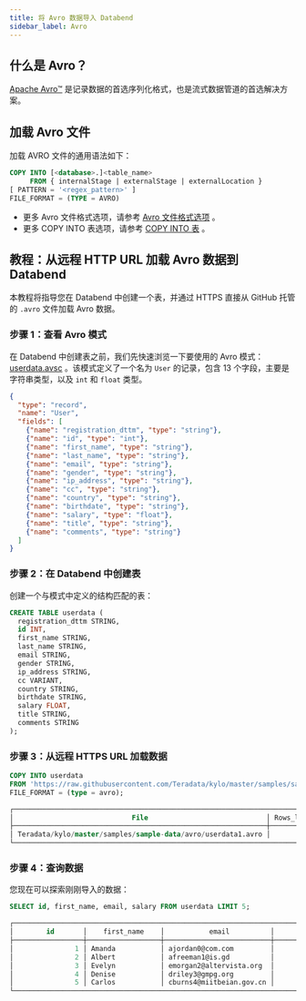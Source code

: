 ```yaml
---
title: 将 Avro 数据导入 Databend
sidebar_label: Avro
---
```


## 什么是 Avro？

[Apache Avro™](https://avro.apache.org/) 是记录数据的首选序列化格式，也是流式数据管道的首选解决方案。

## 加载 Avro 文件

加载 AVRO 文件的通用语法如下：

```sql
COPY INTO [<database>.]<table_name>
     FROM { internalStage | externalStage | externalLocation }
[ PATTERN = '<regex_pattern>' ]
FILE_FORMAT = (TYPE = AVRO)
```

- 更多 Avro 文件格式选项，请参考 [Avro 文件格式选项](/sql/sql-reference/file-format-options#avro-options) 。
- 更多 COPY INTO 表选项，请参考 [COPY INTO 表](/sql/sql-commands/dml/dml-copy-into-table) 。

## 教程：从远程 HTTP URL 加载 Avro 数据到 Databend

本教程将指导您在 Databend 中创建一个表，并通过 HTTPS 直接从 GitHub 托管的 `.avro` 文件加载 Avro 数据。

### 步骤 1：查看 Avro 模式

在 Databend 中创建表之前，我们先快速浏览一下要使用的 Avro 模式：[userdata.avsc](https://github.com/Teradata/kylo/blob/master/samples/sample-data/avro/userdata.avsc) 。该模式定义了一个名为 `User` 的记录，包含 13 个字段，主要是字符串类型，以及 `int` 和 `float` 类型。

```json
{
  "type": "record",
  "name": "User",
  "fields": [
    {"name": "registration_dttm", "type": "string"},
    {"name": "id", "type": "int"},
    {"name": "first_name", "type": "string"},
    {"name": "last_name", "type": "string"},
    {"name": "email", "type": "string"},
    {"name": "gender", "type": "string"},
    {"name": "ip_address", "type": "string"},
    {"name": "cc", "type": "string"},
    {"name": "country", "type": "string"},
    {"name": "birthdate", "type": "string"},
    {"name": "salary", "type": "float"},
    {"name": "title", "type": "string"},
    {"name": "comments", "type": "string"}
  ]
}
```

### 步骤 2：在 Databend 中创建表

创建一个与模式中定义的结构匹配的表：

```sql
CREATE TABLE userdata (
  registration_dttm STRING,
  id INT,
  first_name STRING,
  last_name STRING,
  email STRING,
  gender STRING,
  ip_address STRING,
  cc VARIANT,
  country STRING,
  birthdate STRING,
  salary FLOAT,
  title STRING,
  comments STRING
);
```

### 步骤 3：从远程 HTTPS URL 加载数据

```sql
COPY INTO userdata
FROM 'https://raw.githubusercontent.com/Teradata/kylo/master/samples/sample-data/avro/userdata1.avro'
FILE_FORMAT = (type = avro);
```

```sql
┌────────────────────────────────────────────────────────────────────────────────────────────────────────────────────────────────┐
│                             File                             │ Rows_loaded │ Errors_seen │    First_error   │ First_error_line │
├──────────────────────────────────────────────────────────────┼─────────────┼─────────────┼──────────────────┼──────────────────┤
│ Teradata/kylo/master/samples/sample-data/avro/userdata1.avro │        1000 │           0 │ NULL             │             NULL │
└────────────────────────────────────────────────────────────────────────────────────────────────────────────────────────────────┘
```

### 步骤 4：查询数据

您现在可以探索刚刚导入的数据：

```sql
SELECT id, first_name, email, salary FROM userdata LIMIT 5;
```

```sql
┌───────────────────────────────────────────────────────────────────────────────────┐
│        id       │    first_name    │           email          │       salary      │
├─────────────────┼──────────────────┼──────────────────────────┼───────────────────┤
│               1 │ Amanda           │ ajordan0@com.com         │          49756.53 │
│               2 │ Albert           │ afreeman1@is.gd          │         150280.17 │
│               3 │ Evelyn           │ emorgan2@altervista.org  │         144972.52 │
│               4 │ Denise           │ driley3@gmpg.org         │          90263.05 │
│               5 │ Carlos           │ cburns4@miitbeian.gov.cn │              NULL │
└───────────────────────────────────────────────────────────────────────────────────┘
```